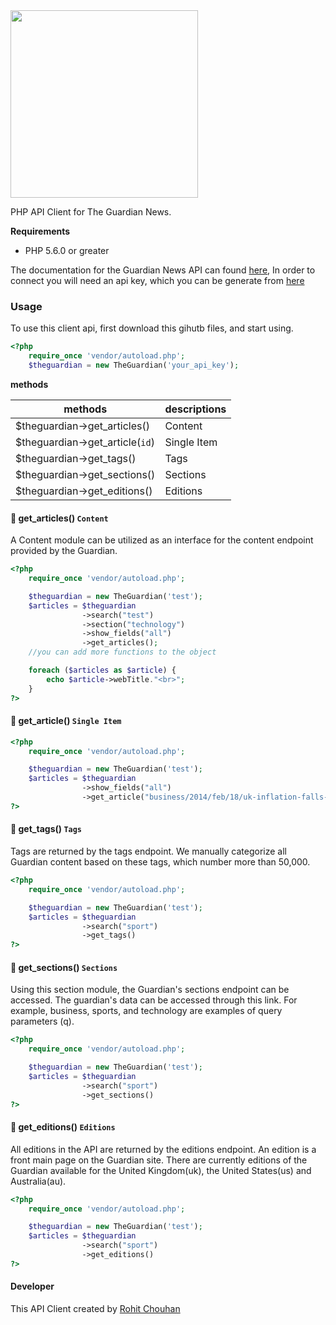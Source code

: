 <img width="300" src="https://upload.wikimedia.org/wikipedia/commons/thumb/0/0e/The_Guardian.svg/1280px-The_Guardian.svg.png"/>
<p>PHP API Client for The Guardian News.</p>

**Requirements**
* PHP 5.6.0 or greater

The documentation for the Guardian News API can found [here](http://open-platform.theguardian.com/documentation/), In order to connect you will need an api key, which you can be generate from [here](http://open-platform.theguardian.com/access/)

### Usage
To use this client api, first download this gihutb files, and start using.
```php
<?php
    require_once 'vendor/autoload.php';
    $theguardian = new TheGuardian('your_api_key');
```
**methods**

| methods  | descriptions   |
| ------------ | ------------ |
|  $theguardian->get_articles() |  Content  |
| $theguardian->get_article(`id`)  |  Single Item |
| $theguardian->get_tags()  |  Tags |
| $theguardian->get_sections()  | Sections |
| $theguardian->get_editions()  | Editions |

#### 📌 get_articles() `Content`
A Content module can be utilized as an interface for the content endpoint provided by the Guardian.
```php
<?php
    require_once 'vendor/autoload.php';

    $theguardian = new TheGuardian('test');
    $articles = $theguardian
                ->search("test")
                ->section("technology")
                ->show_fields("all")
                ->get_articles();
    //you can add more functions to the object

    foreach ($articles as $article) {
        echo $article->webTitle."<br>";
    }
?>
```
#### 📌 get_article() `Single Item`
```php
<?php
    require_once 'vendor/autoload.php';

    $theguardian = new TheGuardian('test');
    $articles = $theguardian
                ->show_fields("all")
                ->get_article("business/2014/feb/18/uk-inflation-falls-below-bank-england-target");
?>
```
#### 📌 get_tags() `Tags`
Tags are returned by the tags endpoint. We manually categorize all Guardian content based on these tags, which number more than 50,000.
```php
<?php
    require_once 'vendor/autoload.php';

    $theguardian = new TheGuardian('test');
    $articles = $theguardian
                ->search("sport")
                ->get_tags()
?>
```
#### 📌 get_sections() `Sections`
Using this section module, the Guardian's sections endpoint can be accessed. The guardian's data can be accessed through this link. For example, business, sports, and technology are examples of query parameters (q).
```php
<?php
    require_once 'vendor/autoload.php';

    $theguardian = new TheGuardian('test');
    $articles = $theguardian
                ->search("sport")
                ->get_sections()
?>
```
#### 📌 get_editions() `Editions`
All editions in the API are returned by the editions endpoint. An edition is a front main page on the Guardian site. There are currently editions of the Guardian available for the United Kingdom(uk), the United States(us) and Australia(au).
```php
<?php
    require_once 'vendor/autoload.php';

    $theguardian = new TheGuardian('test');
    $articles = $theguardian
                ->search("sport")
                ->get_editions()
?>
```

#### Developer
This API Client created by [Rohit Chouhan](https://rohitchouhan.com)

